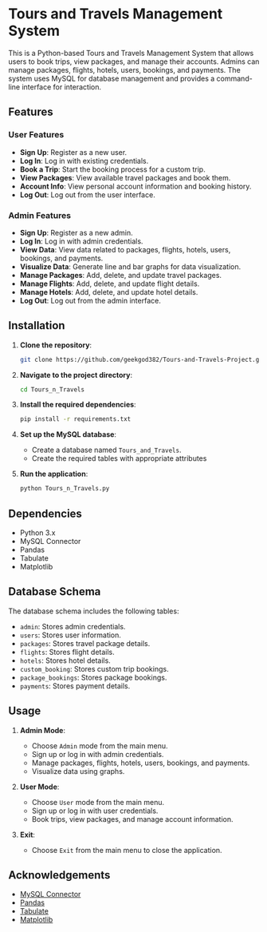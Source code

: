 # Tours and Travels Management System

This is a Python-based Tours and Travels Management System that allows users to book trips, view packages, and manage their accounts. Admins can manage packages, flights, hotels, users, bookings, and payments. The system uses MySQL for database management and provides a command-line interface for interaction.

## Features

### User Features
- **Sign Up**: Register as a new user.
- **Log In**: Log in with existing credentials.
- **Book a Trip**: Start the booking process for a custom trip.
- **View Packages**: View available travel packages and book them.
- **Account Info**: View personal account information and booking history.
- **Log Out**: Log out from the user interface.

### Admin Features
- **Sign Up**: Register as a new admin.
- **Log In**: Log in with admin credentials.
- **View Data**: View data related to packages, flights, hotels, users, bookings, and payments.
- **Visualize Data**: Generate line and bar graphs for data visualization.
- **Manage Packages**: Add, delete, and update travel packages.
- **Manage Flights**: Add, delete, and update flight details.
- **Manage Hotels**: Add, delete, and update hotel details.
- **Log Out**: Log out from the admin interface.

## Installation

1. **Clone the repository**:
    ```sh
    git clone https://github.com/geekgod382/Tours-and-Travels-Project.git
    ```

2. **Navigate to the project directory**:
    ```sh
    cd Tours_n_Travels
    ```

3. **Install the required dependencies**:
    ```sh
    pip install -r requirements.txt
    ```

4. **Set up the MySQL database**:
    - Create a database named `Tours_and_Travels`.
    - Create the required tables with appropriate attributes

5. **Run the application**:
    ```sh
    python Tours_n_Travels.py
    ```

## Dependencies

- Python 3.x
- MySQL Connector
- Pandas
- Tabulate
- Matplotlib

## Database Schema

The database schema includes the following tables:
- `admin`: Stores admin credentials.
- `users`: Stores user information.
- `packages`: Stores travel package details.
- `flights`: Stores flight details.
- `hotels`: Stores hotel details.
- `custom_booking`: Stores custom trip bookings.
- `package_bookings`: Stores package bookings.
- `payments`: Stores payment details.

## Usage

1. **Admin Mode**:
    - Choose `Admin` mode from the main menu.
    - Sign up or log in with admin credentials.
    - Manage packages, flights, hotels, users, bookings, and payments.
    - Visualize data using graphs.

2. **User Mode**:
    - Choose `User` mode from the main menu.
    - Sign up or log in with user credentials.
    - Book trips, view packages, and manage account information.

3. **Exit**:
    - Choose `Exit` from the main menu to close the application.

## Acknowledgements

- [MySQL Connector](https://dev.mysql.com/doc/connector-python/en/)
- [Pandas](https://pandas.pydata.org/)
- [Tabulate](https://pypi.org/project/tabulate/)
- [Matplotlib](https://matplotlib.org/)
